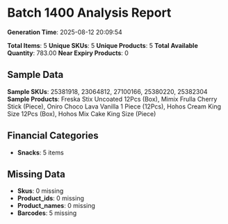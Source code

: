 # Batch 1400 Analysis Report

**Generation Time**: 2025-08-12 20:09:54

**Total Items**: 5
**Unique SKUs**: 5
**Unique Products**: 5
**Total Available Quantity**: 783.00
**Near Expiry Products**: 0

## Sample Data
**Sample SKUs**: 25381918, 23064812, 27100166, 25380220, 25382304
**Sample Products**: Freska Stix Uncoated 12Pcs (Box), Mimix Frulla Cherry Stick (Piece), Oniro Choco Lava Vanilla 1 Piece (12Pcs), Hohos Cream King Size 12Pcs (Box), Hohos Mix Cake King Size (Piece)

## Financial Categories
- **Snacks**: 5 items

## Missing Data
- **Skus**: 0 missing
- **Product_ids**: 0 missing
- **Product_names**: 0 missing
- **Barcodes**: 5 missing
